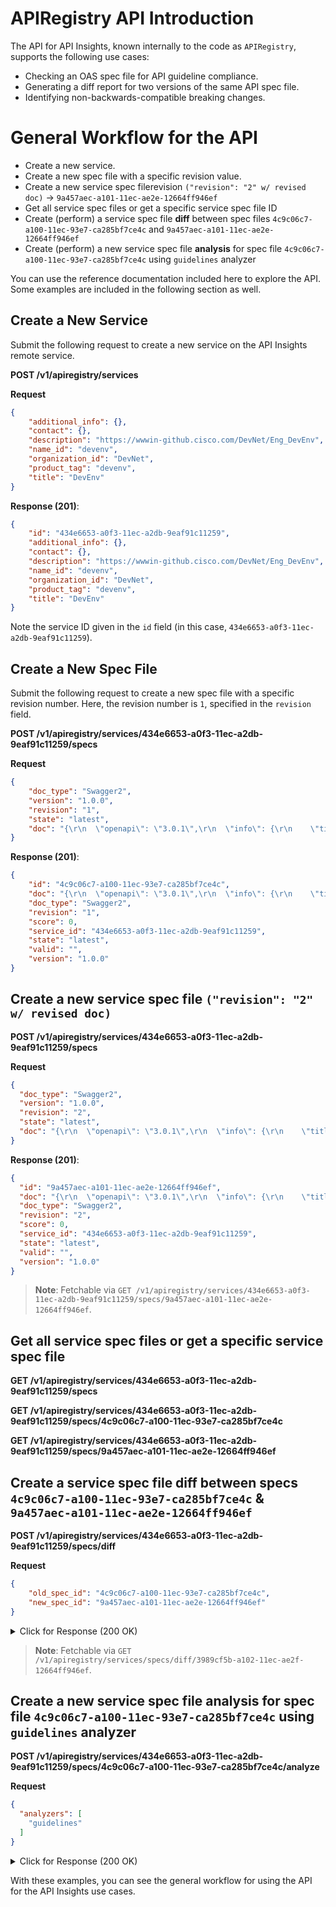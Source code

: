 # APIRegistry API Introduction 

The API for API Insights, known internally to the code as `APIRegistry`, supports the following use cases:

* Checking an OAS spec file for API guideline compliance. 
* Generating a diff report for two versions of the same API spec file.
* Identifying non-backwards-compatible breaking changes.

# General Workflow for the API

* Create a new service.
* Create a new spec file with a specific revision value.
* Create a new service spec filerevision `("revision": "2" w/ revised doc)` -> `9a457aec-a101-11ec-ae2e-12664ff946ef`
* Get all service spec files or get a specific service spec file ID
* Create (perform) a service spec file **diff** between spec files `4c9c06c7-a100-11ec-93e7-ca285bf7ce4c` and `9a457aec-a101-11ec-ae2e-12664ff946ef`
* Create (perform) a new service spec file **analysis** for spec file `4c9c06c7-a100-11ec-93e7-ca285bf7ce4c` using `guidelines` analyzer

You can use the reference documentation included here to explore the API. Some examples are included in the following section as well.

## Create a New Service

Submit the following request to create a new service on the API Insights remote service.

**POST /v1/apiregistry/services**

**Request**
```json
{
    "additional_info": {},
    "contact": {},
    "description": "https://wwwin-github.cisco.com/DevNet/Eng_DevEnv",
    "name_id": "devenv",
    "organization_id": "DevNet",
    "product_tag": "devenv",
    "title": "DevEnv"
}
```
**Response (201)**:
```json
{
    "id": "434e6653-a0f3-11ec-a2db-9eaf91c11259",
    "additional_info": {},
    "contact": {},
    "description": "https://wwwin-github.cisco.com/DevNet/Eng_DevEnv",
    "name_id": "devenv",
    "organization_id": "DevNet",
    "product_tag": "devenv",
    "title": "DevEnv"
}
```

Note the service ID given in the `id` field (in this case, `434e6653-a0f3-11ec-a2db-9eaf91c11259`).

## Create a New Spec File

Submit the following request to create a new spec file with a specific revision number. Here, the revision number is `1`, specified in the `revision` field.

**POST /v1/apiregistry/services/434e6653-a0f3-11ec-a2db-9eaf91c11259/specs**

**Request**
```json
{
    "doc_type": "Swagger2",
    "version": "1.0.0",
    "revision": "1",
    "state": "latest",
    "doc": "{\r\n  \"openapi\": \"3.0.1\",\r\n  \"info\": {\r\n    \"title\": \"User Service\",\r\n    \"version\": \"1.0.0\"\r\n  },\r\n  \"paths\": {\r\n    \"\/users\": {\r\n      \"post\": {\r\n        \"requestBody\": {\r\n          \"content\": {\r\n            \"application\/json\": {\r\n              \"schema\": {\r\n                \"properties\": {\r\n                  \"name\": {\r\n                    \"type\": \"string\"\r\n                  }\r\n                },\r\n                \"required\": [\r\n                  \"name\"\r\n                ],\r\n                \"type\": \"object\"\r\n              }\r\n            }\r\n          },\r\n          \"required\": true\r\n        },\r\n        \"responses\": {\r\n          \"201\": {\r\n            \"description\": \"Created\",\r\n            \"content\": {\r\n              \"application\/json\": {\r\n                \"schema\": {\r\n                  \"properties\": {\r\n                    \"id\": {\r\n                      \"type\": \"string\"\r\n                    }\r\n                  },\r\n                  \"required\": [\r\n                    \"id\"\r\n                  ],\r\n                  \"type\": \"object\"\r\n                }\r\n              }\r\n            }\r\n          }\r\n        }\r\n      }\r\n    },\r\n    \"\/users\/{userId}\": {\r\n      \"get\": {\r\n        \"parameters\": [\r\n          {\r\n            \"name\": \"userId\",\r\n            \"in\": \"path\",\r\n            \"required\": true,\r\n            \"schema\": {\r\n              \"type\": \"string\"\r\n            }\r\n          }\r\n        ],\r\n        \"responses\": {\r\n          \"200\": {\r\n            \"description\": \"The user\",\r\n            \"content\": {\r\n              \"application\/json\": {\r\n                \"schema\": {\r\n                  \"properties\": {\r\n                    \"name\": {\r\n                      \"type\": \"string\"\r\n                    }\r\n                  },\r\n                  \"required\": [\r\n                    \"name\"\r\n                  ],\r\n                  \"type\": \"object\"\r\n                }\r\n              }\r\n            }\r\n          }\r\n        }\r\n      }\r\n    }\r\n  }\r\n}"
}
```
**Response (201)**:
```json
{
    "id": "4c9c06c7-a100-11ec-93e7-ca285bf7ce4c",
    "doc": "{\r\n  \"openapi\": \"3.0.1\",\r\n  \"info\": {\r\n    \"title\": \"User Service\",\r\n    \"version\": \"1.0.0\"\r\n  },\r\n  \"paths\": {\r\n    \"/users\": {\r\n      \"post\": {\r\n        \"requestBody\": {\r\n          \"content\": {\r\n            \"application/json\": {\r\n              \"schema\": {\r\n                \"properties\": {\r\n                  \"name\": {\r\n                    \"type\": \"string\"\r\n                  }\r\n                },\r\n                \"required\": [\r\n                  \"name\"\r\n                ],\r\n                \"type\": \"object\"\r\n              }\r\n            }\r\n          },\r\n          \"required\": true\r\n        },\r\n        \"responses\": {\r\n          \"201\": {\r\n            \"description\": \"Created\",\r\n            \"content\": {\r\n              \"application/json\": {\r\n                \"schema\": {\r\n                  \"properties\": {\r\n                    \"id\": {\r\n                      \"type\": \"string\"\r\n                    }\r\n                  },\r\n                  \"required\": [\r\n                    \"id\"\r\n                  ],\r\n                  \"type\": \"object\"\r\n                }\r\n              }\r\n            }\r\n          }\r\n        }\r\n      }\r\n    },\r\n    \"/users/{userId}\": {\r\n      \"get\": {\r\n        \"parameters\": [\r\n          {\r\n            \"name\": \"userId\",\r\n            \"in\": \"path\",\r\n            \"required\": true,\r\n            \"schema\": {\r\n              \"type\": \"string\"\r\n            }\r\n          }\r\n        ],\r\n        \"responses\": {\r\n          \"200\": {\r\n            \"description\": \"The user\",\r\n            \"content\": {\r\n              \"application/json\": {\r\n                \"schema\": {\r\n                  \"properties\": {\r\n                    \"name\": {\r\n                      \"type\": \"string\"\r\n                    }\r\n                  },\r\n                  \"required\": [\r\n                    \"name\"\r\n                  ],\r\n                  \"type\": \"object\"\r\n                }\r\n              }\r\n            }\r\n          }\r\n        }\r\n      }\r\n    }\r\n  }\r\n}",
    "doc_type": "Swagger2",
    "revision": "1",
    "score": 0,
    "service_id": "434e6653-a0f3-11ec-a2db-9eaf91c11259",
    "state": "latest",
    "valid": "",
    "version": "1.0.0"
}
```

## Create a new service spec file `("revision": "2" w/ revised doc)`

**POST /v1/apiregistry/services/434e6653-a0f3-11ec-a2db-9eaf91c11259/specs**

**Request**
```json
{
  "doc_type": "Swagger2",
  "version": "1.0.0",
  "revision": "2",
  "state": "latest",
  "doc": "{\r\n  \"openapi\": \"3.0.1\",\r\n  \"info\": {\r\n    \"title\": \"User Service\",\r\n    \"version\": \"1.0.0\"\r\n  },\r\n  \"paths\": {\r\n    \"\/users\": {\r\n      \"post\": {\r\n        \"requestBody\": {\r\n          \"content\": {\r\n            \"application\/json\": {\r\n              \"schema\": {\r\n                \"properties\": {\r\n                  \"name\": {\r\n                    \"type\": \"string\"\r\n                  }\r\n                },\r\n                \"required\": [\r\n                  \"name\"\r\n                ],\r\n                \"type\": \"object\"\r\n              }\r\n            }\r\n          },\r\n          \"required\": true\r\n        },\r\n        \"responses\": {\r\n          \"201\": {\r\n            \"description\": \"Created\",\r\n            \"content\": {\r\n              \"application\/json\": {\r\n                \"schema\": {\r\n                  \"properties\": {\r\n                    \"id\": {\r\n                      \"type\": \"string\"\r\n                    }\r\n                  },\r\n                  \"required\": [\r\n                    \"id\"\r\n                  ],\r\n                  \"type\": \"object\"\r\n                }\r\n              }\r\n            }\r\n          }\r\n        }\r\n      }\r\n    }\r\n  }\r\n}"
}
```
**Response (201)**:
```json
{
  "id": "9a457aec-a101-11ec-ae2e-12664ff946ef",
  "doc": "{\r\n  \"openapi\": \"3.0.1\",\r\n  \"info\": {\r\n    \"title\": \"User Service\",\r\n    \"version\": \"1.0.0\"\r\n  },\r\n  \"paths\": {\r\n    \"/users\": {\r\n      \"post\": {\r\n        \"requestBody\": {\r\n          \"content\": {\r\n            \"application/json\": {\r\n              \"schema\": {\r\n                \"properties\": {\r\n                  \"name\": {\r\n                    \"type\": \"string\"\r\n                  }\r\n                },\r\n                \"required\": [\r\n                  \"name\"\r\n                ],\r\n                \"type\": \"object\"\r\n              }\r\n            }\r\n          },\r\n          \"required\": true\r\n        },\r\n        \"responses\": {\r\n          \"201\": {\r\n            \"description\": \"Created\",\r\n            \"content\": {\r\n              \"application/json\": {\r\n                \"schema\": {\r\n                  \"properties\": {\r\n                    \"id\": {\r\n                      \"type\": \"string\"\r\n                    }\r\n                  },\r\n                  \"required\": [\r\n                    \"id\"\r\n                  ],\r\n                  \"type\": \"object\"\r\n                }\r\n              }\r\n            }\r\n          }\r\n        }\r\n      }\r\n    }\r\n  }\r\n}",
  "doc_type": "Swagger2",
  "revision": "2",
  "score": 0,
  "service_id": "434e6653-a0f3-11ec-a2db-9eaf91c11259",
  "state": "latest",
  "valid": "",
  "version": "1.0.0"
}
```

> **Note**: Fetchable via `GET /v1/apiregistry/services/434e6653-a0f3-11ec-a2db-9eaf91c11259/specs/9a457aec-a101-11ec-ae2e-12664ff946ef`.

## Get all service spec files or get a specific service spec file

**GET /v1/apiregistry/services/434e6653-a0f3-11ec-a2db-9eaf91c11259/specs**

**GET /v1/apiregistry/services/434e6653-a0f3-11ec-a2db-9eaf91c11259/specs/4c9c06c7-a100-11ec-93e7-ca285bf7ce4c**

**GET /v1/apiregistry/services/434e6653-a0f3-11ec-a2db-9eaf91c11259/specs/9a457aec-a101-11ec-ae2e-12664ff946ef**

## Create a service spec file diff between specs `4c9c06c7-a100-11ec-93e7-ca285bf7ce4c` & `9a457aec-a101-11ec-ae2e-12664ff946ef`

**POST /v1/apiregistry/services/434e6653-a0f3-11ec-a2db-9eaf91c11259/specs/diff**

**Request**
```json
{
    "old_spec_id": "4c9c06c7-a100-11ec-93e7-ca285bf7ce4c",
    "new_spec_id": "9a457aec-a101-11ec-ae2e-12664ff946ef"
}
```
<details>
<summary> Click for Response (200 OK)</summary>

<pre><code>
{
    "id": "3989cf5b-a102-11ec-ae2f-12664ff946ef",
    "new_spec_id": "9a457aec-a101-11ec-ae2e-12664ff946ef",
    "old_spec_id": "4c9c06c7-a100-11ec-93e7-ca285bf7ce4c",
    "result": {
        "changedElements": [
            null
        ],
        "changedExtensions": null,
        "changedOperations": [],
        "changedSchemas": [],
        "compatible": true,
        "deprecatedEndpoints": [],
        "different": false,
        "incompatible": false,
        "missingEndpoints": [],
        "newEndpoints": [],
        "newSpecOpenApi": {
            "components": null,
            "extensions": null,
            "externalDocs": null,
            "info": {
                "contact": null,
                "description": null,
                "extensions": null,
                "license": null,
                "termsOfService": null,
                "title": "User Service",
                "version": "1.0.0"
            },
            "openapi": "3.0.1",
            "paths": {
                "/users": {
                    "$ref": null,
                    "delete": null,
                    "description": null,
                    "extensions": null,
                    "get": null,
                    "head": null,
                    "options": null,
                    "parameters": null,
                    "patch": null,
                    "post": {
                        "callbacks": null,
                        "deprecated": null,
                        "description": null,
                        "extensions": null,
                        "externalDocs": null,
                        "operationId": null,
                        "parameters": null,
                        "requestBody": {
                            "$ref": null,
                            "content": {
                                "application/json": {
                                    "encoding": null,
                                    "example": null,
                                    "exampleSetFlag": false,
                                    "examples": null,
                                    "extensions": null,
                                    "schema": {
                                        "$ref": null,
                                        "additionalProperties": null,
                                        "default": null,
                                        "deprecated": null,
                                        "description": null,
                                        "discriminator": null,
                                        "enum": null,
                                        "example": null,
                                        "exampleSetFlag": false,
                                        "exclusiveMaximum": null,
                                        "exclusiveMinimum": null,
                                        "extensions": null,
                                        "externalDocs": null,
                                        "format": null,
                                        "maxItems": null,
                                        "maxLength": null,
                                        "maxProperties": null,
                                        "maximum": null,
                                        "minItems": null,
                                        "minLength": null,
                                        "minProperties": null,
                                        "minimum": null,
                                        "multipleOf": null,
                                        "not": null,
                                        "nullable": null,
                                        "pattern": null,
                                        "properties": {
                                            "name": {
                                                "$ref": null,
                                                "additionalProperties": null,
                                                "default": null,
                                                "deprecated": null,
                                                "description": null,
                                                "discriminator": null,
                                                "enum": null,
                                                "example": null,
                                                "exampleSetFlag": false,
                                                "exclusiveMaximum": null,
                                                "exclusiveMinimum": null,
                                                "extensions": null,
                                                "externalDocs": null,
                                                "format": null,
                                                "maxItems": null,
                                                "maxLength": null,
                                                "maxProperties": null,
                                                "maximum": null,
                                                "minItems": null,
                                                "minLength": null,
                                                "minProperties": null,
                                                "minimum": null,
                                                "multipleOf": null,
                                                "not": null,
                                                "nullable": null,
                                                "pattern": null,
                                                "properties": null,
                                                "readOnly": null,
                                                "required": null,
                                                "title": null,
                                                "type": "string",
                                                "uniqueItems": null,
                                                "writeOnly": null,
                                                "xml": null
                                            }
                                        },
                                        "readOnly": null,
                                        "required": [
                                            "name"
                                        ],
                                        "title": null,
                                        "type": "object",
                                        "uniqueItems": null,
                                        "writeOnly": null,
                                        "xml": null
                                    }
                                }
                            },
                            "description": null,
                            "extensions": null,
                            "required": true
                        },
                        "responses": {
                            "201": {
                                "$ref": null,
                                "content": {
                                    "application/json": {
                                        "encoding": null,
                                        "example": null,
                                        "exampleSetFlag": false,
                                        "examples": null,
                                        "extensions": null,
                                        "schema": {
                                            "$ref": null,
                                            "additionalProperties": null,
                                            "default": null,
                                            "deprecated": null,
                                            "description": null,
                                            "discriminator": null,
                                            "enum": null,
                                            "example": null,
                                            "exampleSetFlag": false,
                                            "exclusiveMaximum": null,
                                            "exclusiveMinimum": null,
                                            "extensions": null,
                                            "externalDocs": null,
                                            "format": null,
                                            "maxItems": null,
                                            "maxLength": null,
                                            "maxProperties": null,
                                            "maximum": null,
                                            "minItems": null,
                                            "minLength": null,
                                            "minProperties": null,
                                            "minimum": null,
                                            "multipleOf": null,
                                            "not": null,
                                            "nullable": null,
                                            "pattern": null,
                                            "properties": {
                                                "id": {
                                                    "$ref": null,
                                                    "additionalProperties": null,
                                                    "default": null,
                                                    "deprecated": null,
                                                    "description": null,
                                                    "discriminator": null,
                                                    "enum": null,
                                                    "example": null,
                                                    "exampleSetFlag": false,
                                                    "exclusiveMaximum": null,
                                                    "exclusiveMinimum": null,
                                                    "extensions": null,
                                                    "externalDocs": null,
                                                    "format": null,
                                                    "maxItems": null,
                                                    "maxLength": null,
                                                    "maxProperties": null,
                                                    "maximum": null,
                                                    "minItems": null,
                                                    "minLength": null,
                                                    "minProperties": null,
                                                    "minimum": null,
                                                    "multipleOf": null,
                                                    "not": null,
                                                    "nullable": null,
                                                    "pattern": null,
                                                    "properties": null,
                                                    "readOnly": null,
                                                    "required": null,
                                                    "title": null,
                                                    "type": "string",
                                                    "uniqueItems": null,
                                                    "writeOnly": null,
                                                    "xml": null
                                                }
                                            },
                                            "readOnly": null,
                                            "required": [
                                                "id"
                                            ],
                                            "title": null,
                                            "type": "object",
                                            "uniqueItems": null,
                                            "writeOnly": null,
                                            "xml": null
                                        }
                                    }
                                },
                                "description": "Created",
                                "extensions": null,
                                "headers": null,
                                "links": null
                            }
                        },
                        "security": null,
                        "servers": null,
                        "summary": null,
                        "tags": null
                    },
                    "put": null,
                    "servers": null,
                    "summary": null,
                    "trace": null
                },
                "/users/{userId}": {
                    "$ref": null,
                    "delete": null,
                    "description": null,
                    "extensions": null,
                    "get": {
                        "callbacks": null,
                        "deprecated": null,
                        "description": null,
                        "extensions": null,
                        "externalDocs": null,
                        "operationId": null,
                        "parameters": [],
                        "requestBody": null,
                        "responses": {
                            "200": {
                                "$ref": null,
                                "content": {
                                    "application/json": {
                                        "encoding": null,
                                        "example": null,
                                        "exampleSetFlag": false,
                                        "examples": null,
                                        "extensions": null,
                                        "schema": {
                                            "$ref": null,
                                            "additionalProperties": null,
                                            "default": null,
                                            "deprecated": null,
                                            "description": null,
                                            "discriminator": null,
                                            "enum": null,
                                            "example": null,
                                            "exampleSetFlag": false,
                                            "exclusiveMaximum": null,
                                            "exclusiveMinimum": null,
                                            "extensions": null,
                                            "externalDocs": null,
                                            "format": null,
                                            "maxItems": null,
                                            "maxLength": null,
                                            "maxProperties": null,
                                            "maximum": null,
                                            "minItems": null,
                                            "minLength": null,
                                            "minProperties": null,
                                            "minimum": null,
                                            "multipleOf": null,
                                            "not": null,
                                            "nullable": null,
                                            "pattern": null,
                                            "properties": {
                                                "name": {
                                                    "$ref": null,
                                                    "additionalProperties": null,
                                                    "default": null,
                                                    "deprecated": null,
                                                    "description": null,
                                                    "discriminator": null,
                                                    "enum": null,
                                                    "example": null,
                                                    "exampleSetFlag": false,
                                                    "exclusiveMaximum": null,
                                                    "exclusiveMinimum": null,
                                                    "extensions": null,
                                                    "externalDocs": null,
                                                    "format": null,
                                                    "maxItems": null,
                                                    "maxLength": null,
                                                    "maxProperties": null,
                                                    "maximum": null,
                                                    "minItems": null,
                                                    "minLength": null,
                                                    "minProperties": null,
                                                    "minimum": null,
                                                    "multipleOf": null,
                                                    "not": null,
                                                    "nullable": null,
                                                    "pattern": null,
                                                    "properties": null,
                                                    "readOnly": null,
                                                    "required": null,
                                                    "title": null,
                                                    "type": "string",
                                                    "uniqueItems": null,
                                                    "writeOnly": null,
                                                    "xml": null
                                                }
                                            },
                                            "readOnly": null,
                                            "required": [
                                                "name"
                                            ],
                                            "title": null,
                                            "type": "object",
                                            "uniqueItems": null,
                                            "writeOnly": null,
                                            "xml": null
                                        }
                                    }
                                },
                                "description": "The user",
                                "extensions": null,
                                "headers": null,
                                "links": null
                            }
                        },
                        "security": null,
                        "servers": null,
                        "summary": null,
                        "tags": null
                    },
                    "head": null,
                    "options": null,
                    "parameters": null,
                    "patch": null,
                    "post": null,
                    "put": null,
                    "servers": null,
                    "summary": null,
                    "trace": null
                }
            },
            "security": null,
            "servers": [
                {
                    "description": null,
                    "extensions": null,
                    "url": "/",
                    "variables": null
                }
            ],
            "tags": null
        },
        "oldSpecOpenApi": {
            "components": null,
            "extensions": null,
            "externalDocs": null,
            "info": {
                "contact": null,
                "description": null,
                "extensions": null,
                "license": null,
                "termsOfService": null,
                "title": "User Service",
                "version": "1.0.0"
            },
            "openapi": "3.0.1",
            "paths": {
                "/users": {
                    "$ref": null,
                    "delete": null,
                    "description": null,
                    "extensions": null,
                    "get": null,
                    "head": null,
                    "options": null,
                    "parameters": null,
                    "patch": null,
                    "post": {
                        "callbacks": null,
                        "deprecated": null,
                        "description": null,
                        "extensions": null,
                        "externalDocs": null,
                        "operationId": null,
                        "parameters": null,
                        "requestBody": {
                            "$ref": null,
                            "content": {
                                "application/json": {
                                    "encoding": null,
                                    "example": null,
                                    "exampleSetFlag": false,
                                    "examples": null,
                                    "extensions": null,
                                    "schema": {
                                        "$ref": null,
                                        "additionalProperties": null,
                                        "default": null,
                                        "deprecated": null,
                                        "description": null,
                                        "discriminator": null,
                                        "enum": null,
                                        "example": null,
                                        "exampleSetFlag": false,
                                        "exclusiveMaximum": null,
                                        "exclusiveMinimum": null,
                                        "extensions": null,
                                        "externalDocs": null,
                                        "format": null,
                                        "maxItems": null,
                                        "maxLength": null,
                                        "maxProperties": null,
                                        "maximum": null,
                                        "minItems": null,
                                        "minLength": null,
                                        "minProperties": null,
                                        "minimum": null,
                                        "multipleOf": null,
                                        "not": null,
                                        "nullable": null,
                                        "pattern": null,
                                        "properties": {
                                            "name": {
                                                "$ref": null,
                                                "additionalProperties": null,
                                                "default": null,
                                                "deprecated": null,
                                                "description": null,
                                                "discriminator": null,
                                                "enum": null,
                                                "example": null,
                                                "exampleSetFlag": false,
                                                "exclusiveMaximum": null,
                                                "exclusiveMinimum": null,
                                                "extensions": null,
                                                "externalDocs": null,
                                                "format": null,
                                                "maxItems": null,
                                                "maxLength": null,
                                                "maxProperties": null,
                                                "maximum": null,
                                                "minItems": null,
                                                "minLength": null,
                                                "minProperties": null,
                                                "minimum": null,
                                                "multipleOf": null,
                                                "not": null,
                                                "nullable": null,
                                                "pattern": null,
                                                "properties": null,
                                                "readOnly": null,
                                                "required": null,
                                                "title": null,
                                                "type": "string",
                                                "uniqueItems": null,
                                                "writeOnly": null,
                                                "xml": null
                                            }
                                        },
                                        "readOnly": null,
                                        "required": [
                                            "name"
                                        ],
                                        "title": null,
                                        "type": "object",
                                        "uniqueItems": null,
                                        "writeOnly": null,
                                        "xml": null
                                    }
                                }
                            },
                            "description": null,
                            "extensions": null,
                            "required": true
                        },
                        "responses": {
                            "201": {
                                "$ref": null,
                                "content": {
                                    "application/json": {
                                        "encoding": null,
                                        "example": null,
                                        "exampleSetFlag": false,
                                        "examples": null,
                                        "extensions": null,
                                        "schema": {
                                            "$ref": null,
                                            "additionalProperties": null,
                                            "default": null,
                                            "deprecated": null,
                                            "description": null,
                                            "discriminator": null,
                                            "enum": null,
                                            "example": null,
                                            "exampleSetFlag": false,
                                            "exclusiveMaximum": null,
                                            "exclusiveMinimum": null,
                                            "extensions": null,
                                            "externalDocs": null,
                                            "format": null,
                                            "maxItems": null,
                                            "maxLength": null,
                                            "maxProperties": null,
                                            "maximum": null,
                                            "minItems": null,
                                            "minLength": null,
                                            "minProperties": null,
                                            "minimum": null,
                                            "multipleOf": null,
                                            "not": null,
                                            "nullable": null,
                                            "pattern": null,
                                            "properties": {
                                                "id": {
                                                    "$ref": null,
                                                    "additionalProperties": null,
                                                    "default": null,
                                                    "deprecated": null,
                                                    "description": null,
                                                    "discriminator": null,
                                                    "enum": null,
                                                    "example": null,
                                                    "exampleSetFlag": false,
                                                    "exclusiveMaximum": null,
                                                    "exclusiveMinimum": null,
                                                    "extensions": null,
                                                    "externalDocs": null,
                                                    "format": null,
                                                    "maxItems": null,
                                                    "maxLength": null,
                                                    "maxProperties": null,
                                                    "maximum": null,
                                                    "minItems": null,
                                                    "minLength": null,
                                                    "minProperties": null,
                                                    "minimum": null,
                                                    "multipleOf": null,
                                                    "not": null,
                                                    "nullable": null,
                                                    "pattern": null,
                                                    "properties": null,
                                                    "readOnly": null,
                                                    "required": null,
                                                    "title": null,
                                                    "type": "string",
                                                    "uniqueItems": null,
                                                    "writeOnly": null,
                                                    "xml": null
                                                }
                                            },
                                            "readOnly": null,
                                            "required": [
                                                "id"
                                            ],
                                            "title": null,
                                            "type": "object",
                                            "uniqueItems": null,
                                            "writeOnly": null,
                                            "xml": null
                                        }
                                    }
                                },
                                "description": "Created",
                                "extensions": null,
                                "headers": null,
                                "links": null
                            }
                        },
                        "security": null,
                        "servers": null,
                        "summary": null,
                        "tags": null
                    },
                    "put": null,
                    "servers": null,
                    "summary": null,
                    "trace": null
                },
                "/users/{userId}": {
                    "$ref": null,
                    "delete": null,
                    "description": null,
                    "extensions": null,
                    "get": {
                        "callbacks": null,
                        "deprecated": null,
                        "description": null,
                        "extensions": null,
                        "externalDocs": null,
                        "operationId": null,
                        "parameters": [
                            {
                                "$ref": null,
                                "allowEmptyValue": null,
                                "allowReserved": null,
                                "content": null,
                                "deprecated": null,
                                "description": null,
                                "example": null,
                                "examples": null,
                                "explode": false,
                                "extensions": null,
                                "in": "path",
                                "name": "userId",
                                "required": true,
                                "schema": {
                                    "$ref": null,
                                    "additionalProperties": null,
                                    "default": null,
                                    "deprecated": null,
                                    "description": null,
                                    "discriminator": null,
                                    "enum": null,
                                    "example": null,
                                    "exampleSetFlag": false,
                                    "exclusiveMaximum": null,
                                    "exclusiveMinimum": null,
                                    "extensions": null,
                                    "externalDocs": null,
                                    "format": null,
                                    "maxItems": null,
                                    "maxLength": null,
                                    "maxProperties": null,
                                    "maximum": null,
                                    "minItems": null,
                                    "minLength": null,
                                    "minProperties": null,
                                    "minimum": null,
                                    "multipleOf": null,
                                    "not": null,
                                    "nullable": null,
                                    "pattern": null,
                                    "properties": null,
                                    "readOnly": null,
                                    "required": null,
                                    "title": null,
                                    "type": "string",
                                    "uniqueItems": null,
                                    "writeOnly": null,
                                    "xml": null
                                },
                                "style": "SIMPLE"
                            }
                        ],
                        "requestBody": null,
                        "responses": {
                            "200": {
                                "$ref": null,
                                "content": {
                                    "application/json": {
                                        "encoding": null,
                                        "example": null,
                                        "exampleSetFlag": false,
                                        "examples": null,
                                        "extensions": null,
                                        "schema": {
                                            "$ref": null,
                                            "additionalProperties": null,
                                            "default": null,
                                            "deprecated": null,
                                            "description": null,
                                            "discriminator": null,
                                            "enum": null,
                                            "example": null,
                                            "exampleSetFlag": false,
                                            "exclusiveMaximum": null,
                                            "exclusiveMinimum": null,
                                            "extensions": null,
                                            "externalDocs": null,
                                            "format": null,
                                            "maxItems": null,
                                            "maxLength": null,
                                            "maxProperties": null,
                                            "maximum": null,
                                            "minItems": null,
                                            "minLength": null,
                                            "minProperties": null,
                                            "minimum": null,
                                            "multipleOf": null,
                                            "not": null,
                                            "nullable": null,
                                            "pattern": null,
                                            "properties": {
                                                "name": {
                                                    "$ref": null,
                                                    "additionalProperties": null,
                                                    "default": null,
                                                    "deprecated": null,
                                                    "description": null,
                                                    "discriminator": null,
                                                    "enum": null,
                                                    "example": null,
                                                    "exampleSetFlag": false,
                                                    "exclusiveMaximum": null,
                                                    "exclusiveMinimum": null,
                                                    "extensions": null,
                                                    "externalDocs": null,
                                                    "format": null,
                                                    "maxItems": null,
                                                    "maxLength": null,
                                                    "maxProperties": null,
                                                    "maximum": null,
                                                    "minItems": null,
                                                    "minLength": null,
                                                    "minProperties": null,
                                                    "minimum": null,
                                                    "multipleOf": null,
                                                    "not": null,
                                                    "nullable": null,
                                                    "pattern": null,
                                                    "properties": null,
                                                    "readOnly": null,
                                                    "required": null,
                                                    "title": null,
                                                    "type": "string",
                                                    "uniqueItems": null,
                                                    "writeOnly": null,
                                                    "xml": null
                                                }
                                            },
                                            "readOnly": null,
                                            "required": [
                                                "name"
                                            ],
                                            "title": null,
                                            "type": "object",
                                            "uniqueItems": null,
                                            "writeOnly": null,
                                            "xml": null
                                        }
                                    }
                                },
                                "description": "The user",
                                "extensions": null,
                                "headers": null,
                                "links": null
                            }
                        },
                        "security": null,
                        "servers": null,
                        "summary": null,
                        "tags": null
                    },
                    "head": null,
                    "options": null,
                    "parameters": null,
                    "patch": null,
                    "post": null,
                    "put": null,
                    "servers": null,
                    "summary": null,
                    "trace": null
                }
            },
            "security": null,
            "servers": [
                {
                    "description": null,
                    "extensions": null,
                    "url": "/",
                    "variables": null
                }
            ],
            "tags": null
        },
        "unchanged": true
    },
    "service_id": "434e6653-a0f3-11ec-a2db-9eaf91c11259",
    "status": "Diffed"
}
</code></pre>
</details>

> **Note**: Fetchable via `GET /v1/apiregistry/services/specs/diff/3989cf5b-a102-11ec-ae2f-12664ff946ef`.

## Create a new service spec file analysis for spec file `4c9c06c7-a100-11ec-93e7-ca285bf7ce4c` using `guidelines` analyzer

**POST /v1/apiregistry/services/434e6653-a0f3-11ec-a2db-9eaf91c11259/specs/4c9c06c7-a100-11ec-93e7-ca285bf7ce4c/analyze**

**Request**
```json
{
  "analyzers": [
    "guidelines"
  ]
}
```

<details>
<summary> Click for Response (200 OK) </summary>

<pre><code>
{
    "results": {
        "guidelines": {
            "id": "d99865d5-a106-11ec-8859-52d3a6b0066b",
            "analyzer": "guidelines",
            "result": [
                {
                    "code": "oas3-api-servers",
                    "message": "OpenAPI `servers` must be present and non-empty array.",
                    "path": [],
                    "range": {
                        "end": {
                            "character": 34,
                            "line": 75
                        },
                        "start": {
                            "character": 0,
                            "line": 0
                        }
                    },
                    "severity": 0,
                    "source": "/tmp/lint-1646981127460320742-in-3458901767.json"
                },
                {
                    "code": "oas3-path-based-versioning-error",
                    "message": "API uses path-based versioning. (https://apistyleguide.cisco.com/#rest-versioning/API.REST.VERSION.01)",
                    "path": [],
                    "range": {
                        "end": {
                            "character": 34,
                            "line": 75
                        },
                        "start": {
                            "character": 0,
                            "line": 0
                        }
                    },
                    "severity": 0,
                    "source": "/tmp/lint-1646981127460320742-in-3458901767.json"
                },
                {
                    "code": "openapi-tags",
                    "message": "OpenAPI object should have non-empty `tags` array.",
                    "path": [],
                    "range": {
                        "end": {
                            "character": 34,
                            "line": 75
                        },
                        "start": {
                            "character": 0,
                            "line": 0
                        }
                    },
                    "severity": 1,
                    "source": "/tmp/lint-1646981127460320742-in-3458901767.json"
                },
                {
                    "code": "info-contact",
                    "message": "Info object should contain `contact` object.",
                    "path": [
                        "info"
                    ],
                    "range": {
                        "end": {
                            "character": 22,
                            "line": 4
                        },
                        "start": {
                            "character": 9,
                            "line": 2
                        }
                    },
                    "severity": 1,
                    "source": "/tmp/lint-1646981127460320742-in-3458901767.json"
                },
                {
                    "code": "info-description",
                    "message": "OpenAPI object info `description` must be present and non-empty string.",
                    "path": [
                        "info"
                    ],
                    "range": {
                        "end": {
                            "character": 22,
                            "line": 4
                        },
                        "start": {
                            "character": 9,
                            "line": 2
                        }
                    },
                    "severity": 1,
                    "source": "/tmp/lint-1646981127460320742-in-3458901767.json"
                },
                {
                    "code": "info-license",
                    "message": "OpenAPI object `info` should contain a `license` object.",
                    "path": [
                        "info"
                    ],
                    "range": {
                        "end": {
                            "character": 22,
                            "line": 4
                        },
                        "start": {
                            "character": 9,
                            "line": 2
                        }
                    },
                    "severity": 1,
                    "source": "/tmp/lint-1646981127460320742-in-3458901767.json"
                },
                {
                    "code": "license-url",
                    "message": "License object should include `url`.",
                    "path": [
                        "info"
                    ],
                    "range": {
                        "end": {
                            "character": 22,
                            "line": 4
                        },
                        "start": {
                            "character": 9,
                            "line": 2
                        }
                    },
                    "severity": 1,
                    "source": "/tmp/lint-1646981127460320742-in-3458901767.json"
                },
                {
                    "code": "authenticate-requests",
                    "message": "API.REST.SECURITY.03: My API authenticates and authorizes all requests (https://apistyleguide.cisco.com/#rest-security/API.REST.SECURITY.03)",
                    "path": [
                        "paths",
                        "/users",
                        "post"
                    ],
                    "range": {
                        "end": {
                            "character": 34,
                            "line": 41
                        },
                        "start": {
                            "character": 13,
                            "line": 8
                        }
                    },
                    "severity": 1,
                    "source": "/tmp/lint-1646981127460320742-in-3458901767.json"
                },
                {
                    "code": "operation-description",
                    "message": "Operation `description` must be present and non-empty string.",
                    "path": [
                        "paths",
                        "/users",
                        "post"
                    ],
                    "range": {
                        "end": {
                            "character": 34,
                            "line": 41
                        },
                        "start": {
                            "character": 13,
                            "line": 8
                        }
                    },
                    "severity": 1,
                    "source": "/tmp/lint-1646981127460320742-in-3458901767.json"
                },
                {
                    "code": "operation-operationId",
                    "message": "Operation should have an `operationId`.",
                    "path": [
                        "paths",
                        "/users",
                        "post"
                    ],
                    "range": {
                        "end": {
                            "character": 34,
                            "line": 41
                        },
                        "start": {
                            "character": 13,
                            "line": 8
                        }
                    },
                    "severity": 1,
                    "source": "/tmp/lint-1646981127460320742-in-3458901767.json"
                },
                {
                    "code": "operation-tags",
                    "message": "Operation should have non-empty `tags` array.",
                    "path": [
                        "paths",
                        "/users",
                        "post"
                    ],
                    "range": {
                        "end": {
                            "character": 34,
                            "line": 41
                        },
                        "start": {
                            "character": 13,
                            "line": 8
                        }
                    },
                    "severity": 1,
                    "source": "/tmp/lint-1646981127460320742-in-3458901767.json"
                },
                {
                    "code": "operation-default-response",
                    "message": "Operations must have a default response.",
                    "path": [
                        "paths",
                        "/users",
                        "post",
                        "responses"
                    ],
                    "range": {
                        "end": {
                            "character": 34,
                            "line": 41
                        },
                        "start": {
                            "character": 20,
                            "line": 27
                        }
                    },
                    "severity": 1,
                    "source": "/tmp/lint-1646981127460320742-in-3458901767.json"
                },
                {
                    "code": "date-response-header-requirement",
                    "message": "All responses must include a 'Date' header (https://apistyleguide.cisco.com/#rest-style/API.REST.STYLE.16)",
                    "path": [
                        "paths",
                        "/users",
                        "post",
                        "responses",
                        "201"
                    ],
                    "range": {
                        "end": {
                            "character": 34,
                            "line": 41
                        },
                        "start": {
                            "character": 16,
                            "line": 28
                        }
                    },
                    "severity": 0,
                    "source": "/tmp/lint-1646981127460320742-in-3458901767.json"
                },
                {
                    "code": "post-header",
                    "message": "POST operations that create resources should include a Location header (https://apistyleguide.cisco.com/#rest-style/API.REST.STYLE.02)",
                    "path": [
                        "paths",
                        "/users",
                        "post",
                        "responses",
                        "201"
                    ],
                    "range": {
                        "end": {
                            "character": 34,
                            "line": 41
                        },
                        "start": {
                            "character": 16,
                            "line": 28
                        }
                    },
                    "severity": 0,
                    "source": "/tmp/lint-1646981127460320742-in-3458901767.json"
                },
                {
                    "code": "tracking-id-header-requirement",
                    "message": "All responses must include a 'TrackingID' header (https://apistyleguide.cisco.com/#rest-style/API.REST.STYLE.18)",
                    "path": [
                        "paths",
                        "/users",
                        "post",
                        "responses",
                        "201"
                    ],
                    "range": {
                        "end": {
                            "character": 34,
                            "line": 41
                        },
                        "start": {
                            "character": 16,
                            "line": 28
                        }
                    },
                    "severity": 1,
                    "source": "/tmp/lint-1646981127460320742-in-3458901767.json"
                },
                {
                    "code": "authenticate-requests",
                    "message": "API.REST.SECURITY.03: My API authenticates and authorizes all requests (https://apistyleguide.cisco.com/#rest-security/API.REST.SECURITY.03)",
                    "path": [
                        "paths",
                        "/users/{userId}",
                        "get"
                    ],
                    "range": {
                        "end": {
                            "character": 34,
                            "line": 75
                        },
                        "start": {
                            "character": 12,
                            "line": 50
                        }
                    },
                    "severity": 1,
                    "source": "/tmp/lint-1646981127460320742-in-3458901767.json"
                },
                {
                    "code": "operation-description",
                    "message": "Operation `description` must be present and non-empty string.",
                    "path": [
                        "paths",
                        "/users/{userId}",
                        "get"
                    ],
                    "range": {
                        "end": {
                            "character": 34,
                            "line": 75
                        },
                        "start": {
                            "character": 12,
                            "line": 50
                        }
                    },
                    "severity": 1,
                    "source": "/tmp/lint-1646981127460320742-in-3458901767.json"
                },
                {
                    "code": "operation-operationId",
                    "message": "Operation should have an `operationId`.",
                    "path": [
                        "paths",
                        "/users/{userId}",
                        "get"
                    ],
                    "range": {
                        "end": {
                            "character": 34,
                            "line": 75
                        },
                        "start": {
                            "character": 12,
                            "line": 50
                        }
                    },
                    "severity": 1,
                    "source": "/tmp/lint-1646981127460320742-in-3458901767.json"
                },
                {
                    "code": "operation-tags",
                    "message": "Operation should have non-empty `tags` array.",
                    "path": [
                        "paths",
                        "/users/{userId}",
                        "get"
                    ],
                    "range": {
                        "end": {
                            "character": 34,
                            "line": 75
                        },
                        "start": {
                            "character": 12,
                            "line": 50
                        }
                    },
                    "severity": 1,
                    "source": "/tmp/lint-1646981127460320742-in-3458901767.json"
                },
                {
                    "code": "oas3-parameter-description",
                    "message": "Parameter objects should have a `description`.",
                    "path": [
                        "paths",
                        "/users/{userId}",
                        "get",
                        "parameters",
                        "0"
                    ],
                    "range": {
                        "end": {
                            "character": 30,
                            "line": 57
                        },
                        "start": {
                            "character": 10,
                            "line": 52
                        }
                    },
                    "severity": 1,
                    "source": "/tmp/lint-1646981127460320742-in-3458901767.json"
                },
                {
                    "code": "operation-default-response",
                    "message": "Operations must have a default response.",
                    "path": [
                        "paths",
                        "/users/{userId}",
                        "get",
                        "responses"
                    ],
                    "range": {
                        "end": {
                            "character": 34,
                            "line": 75
                        },
                        "start": {
                            "character": 20,
                            "line": 61
                        }
                    },
                    "severity": 1,
                    "source": "/tmp/lint-1646981127460320742-in-3458901767.json"
                },
                {
                    "code": "date-response-header-requirement",
                    "message": "All responses must include a 'Date' header (https://apistyleguide.cisco.com/#rest-style/API.REST.STYLE.16)",
                    "path": [
                        "paths",
                        "/users/{userId}",
                        "get",
                        "responses",
                        "200"
                    ],
                    "range": {
                        "end": {
                            "character": 34,
                            "line": 75
                        },
                        "start": {
                            "character": 16,
                            "line": 62
                        }
                    },
                    "severity": 0,
                    "source": "/tmp/lint-1646981127460320742-in-3458901767.json"
                },
                {
                    "code": "tracking-id-header-requirement",
                    "message": "All responses must include a 'TrackingID' header (https://apistyleguide.cisco.com/#rest-style/API.REST.STYLE.18)",
                    "path": [
                        "paths",
                        "/users/{userId}",
                        "get",
                        "responses",
                        "200"
                    ],
                    "range": {
                        "end": {
                            "character": 34,
                            "line": 75
                        },
                        "start": {
                            "character": 16,
                            "line": 62
                        }
                    },
                    "severity": 1,
                    "source": "/tmp/lint-1646981127460320742-in-3458901767.json"
                },
                {
                    "code": "reason-phrase",
                    "message": "Reason phrase \"The user\" needs to match \"OK\"",
                    "path": [
                        "paths",
                        "/users/{userId}",
                        "get",
                        "responses",
                        "200",
                        "description"
                    ],
                    "range": {
                        "end": {
                            "character": 37,
                            "line": 63
                        },
                        "start": {
                            "character": 27,
                            "line": 63
                        }
                    },
                    "severity": 1,
                    "source": "/tmp/lint-1646981127460320742-in-3458901767.json"
                }
            ],
            "score": 0,
            "service_id": "434e6653-a0f3-11ec-a2db-9eaf91c11259",
            "spec_id": "4c9c06c7-a100-11ec-93e7-ca285bf7ce4c",
            "status": "Analyzed"
        }
    }
}
</code></pre>
</details>

With these examples, you can see the general workflow for using the API for the API Insights use cases.